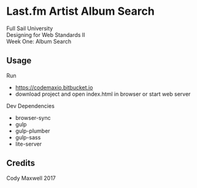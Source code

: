 # Last.fm Artist Album Search

Full Sail University  
Designing for Web Standards II  
Week One: Album Search

## Usage

Run  
- https://codemaxio.bitbucket.io  
- download project and open index.html in browser or start web server  
  
Dev Dependencies  
- browser-sync  
- gulp  
- gulp-plumber  
- gulp-sass  
- lite-server

## Credits

Cody Maxwell 2017
